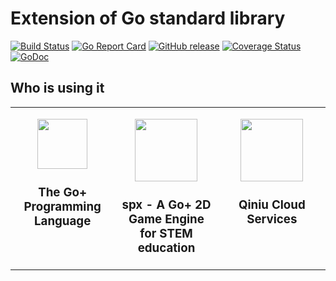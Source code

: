 Extension of Go standard library
===============

[![Build Status](https://github.com/qiniu/x/actions/workflows/go.yml/badge.svg)](https://github.com/qiniu/x/actions/workflows/go.yml)
[![Go Report Card](https://goreportcard.com/badge/github.com/qiniu/x)](https://goreportcard.com/report/github.com/qiniu/x)
[![GitHub release](https://img.shields.io/github/v/tag/qiniu/x.svg?label=release)](https://github.com/qiniu/x/releases)
[![Coverage Status](https://codecov.io/gh/qiniu/x/branch/master/graph/badge.svg)](https://codecov.io/gh/qiniu/x)
[![GoDoc](https://pkg.go.dev/badge/github.com/qiniu/x.svg)](https://pkg.go.dev/mod/github.com/qiniu/x)

## Who is using it

<table>
<tr>
<td width=33% valign=top>

<div align="center">
<p></p>
<p>
  <a href="https://github.com/goplus/gop"><img width="80" src="https://goplus.org/favicon.svg"></a>
</p>
<h3>The Go+ Programming Language</h3>
</div>

</td>
<td width=33% valign=top>

<div align="center">
<p></p>
<p>
  <a href="https://github.com/goplus/spx"><img width="100" src="https://github.com/goplus/FlappyCalf/raw/main/assets/FlappyCalf.jpg"></a>
</p>
<h3>spx - A Go+ 2D Game Engine for STEM education</h3>
</div>

</td>

<td valign=top>

<div align="center">
<p></p>
<p>
  <a href="https://www.qiniu.com/"><img width="100" src="https://goplus.org/_next/static/media/qiniu_doll.d41a30a3.png"></a>
</p>
<h3>Qiniu Cloud Services</h3>
</div>

</td>

</tr>
</table>
